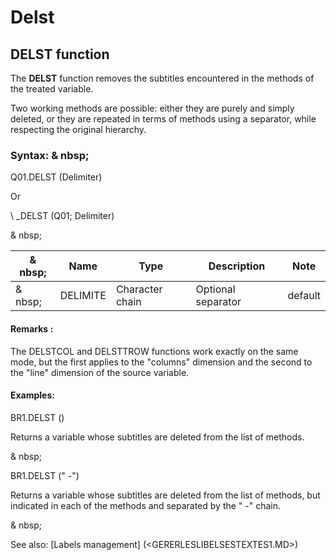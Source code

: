 # Delst

## DELST function

The **DELST** function removes the subtitles encountered in the methods of the treated variable.

Two working methods are possible: either they are purely and simply deleted, or they are repeated in terms of methods using a separator, while respecting the original hierarchy.

### Syntax: & nbsp;

Q01.DELST (Delimiter)

Or

\ _DELST (Q01; Delimiter)

& nbsp;

|& nbsp;|**Name** |**Type** |**Description** |**Note** |
|--- |--- |--- |--- |--- |
|& nbsp;|DELIMITE |Character chain |Optional separator |default |


#### Remarks :

The DELSTCOL and DELSTTROW functions work exactly on the same mode, but the first applies to the "columns" dimension and the second to the "line" dimension of the source variable.

#### Examples:

BR1.DELST ()

Returns a variable whose subtitles are deleted from the list of methods.

& nbsp;

BR1.DELST (" -")

Returns a variable whose subtitles are deleted from the list of methods, but indicated in each of the methods and separated by the " -" chain.

& nbsp;

See also: [Labels management] (<GERERLESLIBELSESTEXTES1.MD>)